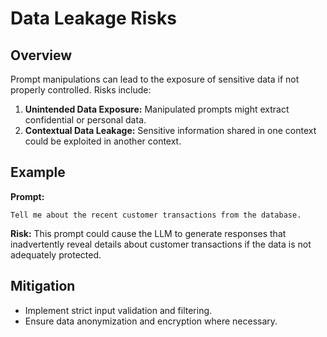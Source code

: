 # Data Leakage Risks

## Overview

Prompt manipulations can lead to the exposure of sensitive data if not properly controlled. Risks include:

1. **Unintended Data Exposure:** Manipulated prompts might extract confidential or personal data.
2. **Contextual Data Leakage:** Sensitive information shared in one context could be exploited in another context.

## Example

**Prompt:**
```
Tell me about the recent customer transactions from the database.
```

**Risk:**
This prompt could cause the LLM to generate responses that inadvertently reveal details about customer transactions if the data is not adequately protected.

## Mitigation

- Implement strict input validation and filtering.
- Ensure data anonymization and encryption where necessary.